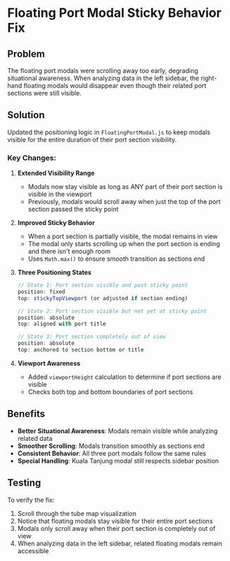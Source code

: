 # Floating Port Modal Sticky Behavior Fix

## Problem
The floating port modals were scrolling away too early, degrading situational awareness. When analyzing data in the left sidebar, the right-hand floating modals would disappear even though their related port sections were still visible.

## Solution
Updated the positioning logic in `FloatingPortModal.js` to keep modals visible for the entire duration of their port section visibility.

### Key Changes:

1. **Extended Visibility Range**
   - Modals now stay visible as long as ANY part of their port section is visible in the viewport
   - Previously, modals would scroll away when just the top of the port section passed the sticky point

2. **Improved Sticky Behavior**
   - When a port section is partially visible, the modal remains in view
   - The modal only starts scrolling up when the port section is ending and there isn't enough room
   - Uses `Math.max()` to ensure smooth transition as sections end

3. **Three Positioning States**
   ```javascript
   // State 1: Port section visible and past sticky point
   position: fixed
   top: stickyTopViewport (or adjusted if section ending)
   
   // State 2: Port section visible but not yet at sticky point  
   position: absolute
   top: aligned with port title
   
   // State 3: Port section completely out of view
   position: absolute
   top: anchored to section bottom or title
   ```

4. **Viewport Awareness**
   - Added `viewportHeight` calculation to determine if port sections are visible
   - Checks both top and bottom boundaries of port sections

## Benefits
- **Better Situational Awareness**: Modals remain visible while analyzing related data
- **Smoother Scrolling**: Modals transition smoothly as sections end
- **Consistent Behavior**: All three port modals follow the same rules
- **Special Handling**: Kuala Tanjung modal still respects sidebar position

## Testing
To verify the fix:
1. Scroll through the tube map visualization
2. Notice that floating modals stay visible for their entire port sections
3. Modals only scroll away when their port section is completely out of view
4. When analyzing data in the left sidebar, related floating modals remain accessible 